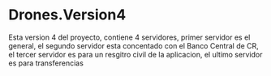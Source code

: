 # Drones.Version4
Esta version 4 del proyecto, contiene 4 servidores, primer servidor es el general, el segundo servidor esta concentado con el Banco Central de CR, el tercer servidor es para un resgitro civil de la aplicacion, el ultimo servidor es para transferencias
